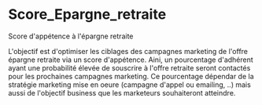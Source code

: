 # Score_Epargne_retraite
Score d'appétence à l'épargne retraite

L'objectif est d'optimiser les ciblages des campagnes marketing de l'offre épargne retraite via un score d'appétence.
Aini, un pourcentage d'adhérent ayant une probabilité élevée de souscrire à l'offre retraite seront contactés pour les prochaines campagnes marketing. Ce pourcentage dépendar de la stratégie marketing mise en oeure (campagne d'appel ou emailing, ..) mais aussi de l'objectif business que les marketeurs souhaiteront atteindre.
